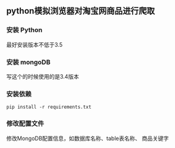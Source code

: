 ## python模拟浏览器对淘宝网商品进行爬取

### 安装 Python
最好安装版本不低于3.5

### 安装 mongoDB
写这个的时候使用的是3.4版本

### 安装依赖
<code>pip install -r requirements.txt</code>

### 修改配置文件
修改MongoDB配置信息，如数据库名称、table表名称、
商品关键字 
